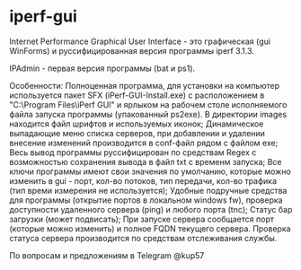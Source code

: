 # iperf-gui
Internet Performance Graphical User Interface - это графическая (gui WinForms) и руссифицированная версия программы iperf 3.1.3. 

IPAdmin - первая версия программы (bat и ps1).

Особенности:
Полноценная программа, для установки на компьютер используется пакет SFX (iPerf-GUI-Install.exe) с расположением в "C:\Program Files\iPerf GUI\" и ярлыком на рабочем столе исполняемого файла запуска программы (упакованный ps2exe). В директории images находится файл шрифтов и используемых иконок;
Динамическое выпадающие меню списка серверов, при добавлении и удалении внесение изменений производится в conf-файл рядом с файлом exe;
Весь вывод программы руссифицирован по средствам Regex с возможностью сохранения вывода в файл txt с временм запуска;
Все ключи программы имеют свои значения по умолчанию, которые можно изменить в gui - порт, кол-во потоков, тип передачи, кол-во трафика (тип времи измерения не используется);
Удобные подручные средства для программы (открытие портов в локальном windows fw), проверка доступности удаленного сервера (ping) и любого порта (tnc);
Статус бар загрузки (может подвисать);
При запуске сервера сообщается порт (которые можно изменить) и полное FQDN текущего сервера. Проверка статуса сервера производится по средствам отслеживания службы.

По вопросам и предложениям в Telegram @kup57
